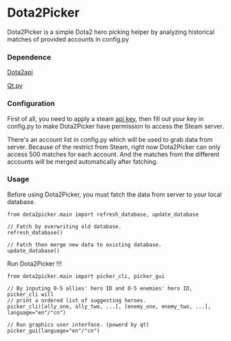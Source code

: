 # Dota2Picker

Dota2Picker is a simple Dota2 hero picking helper by analyzing historical matches of provided accounts in config.py

### Dependence

[Dota2api](https://github.com/joshuaduffy/dota2api)

[Qt.py](https://github.com/mottosso/Qt.py)

### Configuration

First of all, you need to apply a steam [api key](https://steamcommunity.com/dev/apikey), then fill out your key in config.py to make Dota2Picker have permission to access the Steam server.

There's an account list in config.py which will be used to grab data from server. Because of the restrict from Steam, right now Dota2Picker can only access 500 matches for each account. And the matches from the different accounts will be merged automatically after fatching.

### Usage

Before using Dota2Picker, you must fatch the data from server to your local database.

    from dota2picker.main import refresh_database, update_database

    // Fatch by overwriting old database.
    refresh_database()

    // Fatch then merge new data to existing database.
    update_database()

Run Dota2Picker !!!

    from dota2picker.main import picker_cli, picker_gui

    // By inputing 0-5 allies' hero ID and 0-5 enemies' hero ID, picker_cli will 
    // print a ordered list of suggesting heroes.
    picker_cli([ally_one, ally_two, ...], [enemy_one, enemy_two, ...], language="en"/"cn")

    // Run graphics user interface. (powerd by qt)
    picker_gui(language="en"/"cn")
